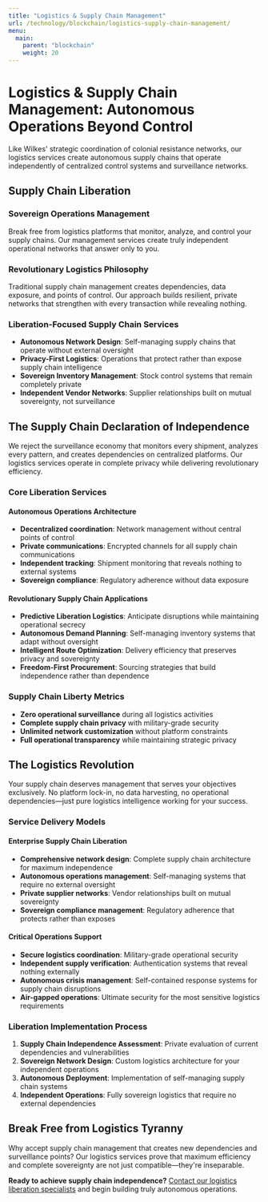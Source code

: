 ```yaml
---
title: "Logistics & Supply Chain Management"
url: /technology/blockchain/logistics-supply-chain-management/
menu:
  main:
    parent: "blockchain"
    weight: 20
---
```


# Logistics & Supply Chain Management: Autonomous Operations Beyond Control

Like Wilkes' strategic coordination of colonial resistance networks, our logistics services create autonomous supply chains that operate independently of centralized control systems and surveillance networks.

## Supply Chain Liberation

### Sovereign Operations Management
Break free from logistics platforms that monitor, analyze, and control your supply chains. Our management services create truly independent operational networks that answer only to you.

### Revolutionary Logistics Philosophy
Traditional supply chain management creates dependencies, data exposure, and points of control. Our approach builds resilient, private networks that strengthen with every transaction while revealing nothing.

### Liberation-Focused Supply Chain Services
- **Autonomous Network Design**: Self-managing supply chains that operate without external oversight
- **Privacy-First Logistics**: Operations that protect rather than expose supply chain intelligence
- **Sovereign Inventory Management**: Stock control systems that remain completely private
- **Independent Vendor Networks**: Supplier relationships built on mutual sovereignty, not surveillance

## The Supply Chain Declaration of Independence

We reject the surveillance economy that monitors every shipment, analyzes every pattern, and creates dependencies on centralized platforms. Our logistics services operate in complete privacy while delivering revolutionary efficiency.

### Core Liberation Services

#### Autonomous Operations Architecture
- **Decentralized coordination**: Network management without central points of control
- **Private communications**: Encrypted channels for all supply chain communications
- **Independent tracking**: Shipment monitoring that reveals nothing to external systems
- **Sovereign compliance**: Regulatory adherence without data exposure

#### Revolutionary Supply Chain Applications
- **Predictive Liberation Logistics**: Anticipate disruptions while maintaining operational secrecy
- **Autonomous Demand Planning**: Self-managing inventory systems that adapt without oversight
- **Intelligent Route Optimization**: Delivery efficiency that preserves privacy and sovereignty
- **Freedom-First Procurement**: Sourcing strategies that build independence rather than dependence

### Supply Chain Liberty Metrics
- **Zero operational surveillance** during all logistics activities
- **Complete supply chain privacy** with military-grade security
- **Unlimited network customization** without platform constraints
- **Full operational transparency** while maintaining strategic privacy

## The Logistics Revolution

Your supply chain deserves management that serves your objectives exclusively. No platform lock-in, no data harvesting, no operational dependencies—just pure logistics intelligence working for your success.

### Service Delivery Models

#### Enterprise Supply Chain Liberation
- **Comprehensive network design**: Complete supply chain architecture for maximum independence
- **Autonomous operations management**: Self-managing systems that require no external oversight
- **Private supplier networks**: Vendor relationships built on mutual sovereignty
- **Sovereign compliance management**: Regulatory adherence that protects rather than exposes

#### Critical Operations Support
- **Secure logistics coordination**: Military-grade operational security
- **Independent supply verification**: Authentication systems that reveal nothing externally
- **Autonomous crisis management**: Self-contained response systems for supply chain disruptions
- **Air-gapped operations**: Ultimate security for the most sensitive logistics requirements

### Liberation Implementation Process
1. **Supply Chain Independence Assessment**: Private evaluation of current dependencies and vulnerabilities
2. **Sovereign Network Design**: Custom logistics architecture for your independent operations
3. **Autonomous Deployment**: Implementation of self-managing supply chain systems
4. **Independent Operations**: Fully sovereign logistics that require no external dependencies

## Break Free from Logistics Tyranny

Why accept supply chain management that creates new dependencies and surveillance points? Our logistics services prove that maximum efficiency and complete sovereignty are not just compatible—they're inseparable.

**Ready to achieve supply chain independence?** [Contact our logistics liberation specialists](/) and begin building truly autonomous operations.
